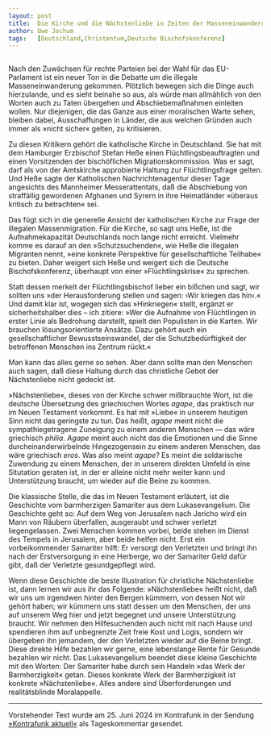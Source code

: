 ```yaml
---
layout:	post
title:	Die Kirche und die Nächstenliebe in Zeiten der Masseneinwanderung
author:	Uwe Jochum
tags:   [Deutschland,Christentum,Deutsche Bischofskonferenz]
---
```


<img src="https://vg09.met.vgwort.de/na/39ca14e39f64470d8b4d2df1cf7fc0a5" width="1" height="1" alt="">

Nach den Zuwächsen für rechte Parteien bei der Wahl für das
EU-Parlament ist ein neuer Ton in die Debatte um die illegale
Masseneinwanderung gekommen. Plötzlich bewegen sich die Dinge
auch hierzulande, und es sieht beinahe so aus, als würde man
allmählich von den Worten auch zu Taten übergehen und
Abschiebemaßnahmen einleiten wollen.  Nur diejenigen, die das
Ganze aus einer moralischen Warte sehen, bleiben dabei,
Ausschaffungen in Länder, die aus welchen Gründen auch immer als
»nicht sicher« gelten, zu kritisieren.

Zu diesen Kritikern gehört die katholische Kirche in
Deutschland. Sie hat mit dem Hamburger Erzbischof Stefan Heße
einen Flüchtlingsbeauftragten und einen Vorsitzenden der
bischöflichen Migrationskommission. Was er sagt, darf als von der
Amtskirche approbierte Haltung zur Flüchtlingsfrage gelten. Und
Heße sagte der Katholischen Nachrichtenagentur dieser Tage
angesichts des Mannheimer Messerattentats, daß die Abschiebung
von straffällig gewordenen Afghanen und Syrern in ihre
Heimatländer »überaus kritisch zu betrachten« sei.

Das fügt sich in die generelle Ansicht der katholischen Kirche
zur Frage der illegalen Massenmigration. Für die Kirche, so sagt
uns Heße, ist die Aufnahmekapazität Deutschlands noch lange nicht
erreicht. Vielmehr komme es darauf an den »Schutzsuchenden«, wie
Heße die illegalen Migranten nennt, »eine konkrete Perspektive
für gesellschaftliche Teilhabe« zu bieten. Daher weigert sich
Heße und weigert sich die Deutsche Bischofskonferenz, überhaupt
von einer »Flüchtlingskrise« zu sprechen.

Statt dessen merkelt der Flüchtlingsbischof lieber ein bißchen
und sagt, wir sollten uns »der Herausforderung stellen und sagen:
›Wir kriegen das hin‹.« Und damit klar ist, wogegen sich das
»Hinkriegen« stellt, ergänzt er sicherheitshalber dies – ich
zitiere: »Wer die Aufnahme von Flüchtlingen in erster Linie als
Bedrohung darstellt, spielt den Populisten in die Karten. Wir
brauchen lösungsorientierte Ansätze. Dazu gehört auch ein
gesellschaftlicher Bewusstseinswandel, der die
Schutzbedürftigkeit der betroffenen Menschen ins Zentrum rückt.«

Man kann das alles gerne so sehen. Aber dann sollte man den
Menschen auch sagen, daß diese Haltung durch das christliche
Gebot der Nächstenliebe nicht gedeckt ist.

»Nächstenliebe«, dieses von der Kirche schwer mißbrauchte Wort,
ist die deutsche Übersetzung des griechischen Wortes *agape*, das
praktisch nur im Neuen Testament vorkommt. Es hat mit »Liebe« in
unserem heutigen Sinn nicht das geringste zu tun. Das heißt,
*agape* meint nicht die sympathiegetragene Zuneigung zu einem
anderen Menschen — das wäre griechisch *philia*. *Agape* meint
auch nicht das die Emotionen und die Sinne durcheinanderwirbelnde
Hingezogensein zu einem anderen Menschen, das wäre griechisch
*eros*. Was also meint *agape*? Es meint die soldarische
Zuwendung zu einem Menschen, der in unserem direkten Umfeld in
eine Situtation geraten ist, in der er alleine nicht mehr weiter
kann und Unterstützung braucht, um wieder auf die Beine zu
kommen.

Die klassische Stelle, die das im Neuen Testament erläutert, ist
die Geschichte vom barmherzigen Samariter aus dem
Lukasevangelium. Die Geschichte geht so: Auf dem Weg von
Jerusalem nach Jericho wird ein Mann von Räubern überfallen,
ausgeraubt und schwer verletzt liegengelassen. Zwei Menschen
kommen vorbei, beide stehen im Dienst des Tempels in Jerusalem,
aber beide helfen nicht. Erst ein vorbeikommender Samariter
hilft: Er versorgt den Verletzten und bringt ihn nach der
Erstversorgung in eine Herberge, wo der Samariter Geld dafür
gibt, daß der Verletzte gesundgepflegt wird.

Wenn diese Geschichte die beste Illustration für christliche
Nächstenliebe ist, dann lernen wir aus ihr das Folgende:
»Nächstenliebe« heißt nicht, daß wir uns um irgendwen hinter den
Bergen kümmern, von dessen Not wir gehört haben; wir kümmern uns
statt dessen um den Menschen, der uns auf unserem Weg hier und
jetzt begegnet und unsere Unterstützung braucht. Wir nehmen den
Hilfesuchenden auch nicht mit nach Hause und spendieren ihm auf
unbegrenzte Zeit freie Kost und Logis, sondern wir übergeben ihn
jemandem, der den Verletzten wieder auf die Beine bringt. Diese
direkte Hilfe bezahlen wir gerne, eine lebenslange Rente für
Gesunde bezahlen wir nicht. Das Lukasevangelium beendet diese
kleine Geschichte mit den Worten: Der Samariter habe durch sein
Handeln »das Werk der Barmherzigkeit« getan. Dieses konkrete Werk
der Barmherzigkeit ist konkrete »Nächstenliebe«. Alles andere
sind Überforderungen und realitätsblinde Moralappelle.

---

Vorstehender Text wurde am 25. Juni 2024 im Kontrafunk in der
Sendung [»Kontrafunk
aktuell«](https://kontrafunk.radio/de/sendung-nachhoeren/politik-und-zeitgeschehen/kontrafunk-aktuell/kontrafunk-aktuell-vom-25-juni-2024#id-article)
als Tageskommentar gesendet.
